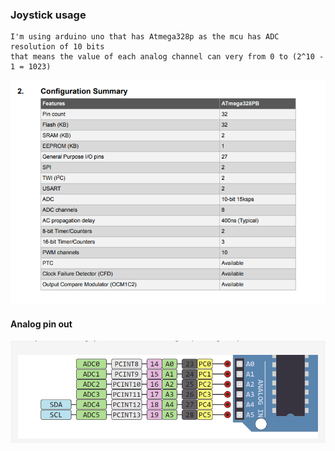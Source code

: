 ###	Joystick usage

```
I'm using arduino uno that has Atmega328p as the mcu has ADC resolution of 10 bits
that means the value of each analog channel can very from 0 to (2^10 - 1 = 1023)
```
![](./pics/adc_specs.png)

#### Analog pin out
![](./pics/arduino_analog_pinout.png)


